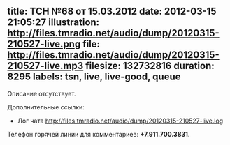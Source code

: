 title: ТСН №68 от 15.03.2012
date: 2012-03-15 21:05:27
illustration: http://files.tmradio.net/audio/dump/20120315-210527-live.png
file: http://files.tmradio.net/audio/dump/20120315-210527-live.mp3
filesize: 132732816
duration: 8295
labels: tsn, live, live-good, queue
---
Описание отсутствует.

Дополнительные ссылки:

- Лог чата
  http://files.tmradio.net/audio/dump/20120315-210527-live.log

Телефон горячей линии для комментариев: **+7.911.700.3831**.
